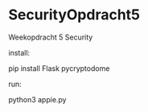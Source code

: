 # SecurityOpdracht5
Weekopdracht 5 Security

install:

pip install Flask pycryptodome

run:

python3 appie.py
